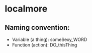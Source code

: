 # localmore

## Naming convention:
- Variable (a thing): someSexy_WORD
- Function (action): DO_thisThing
